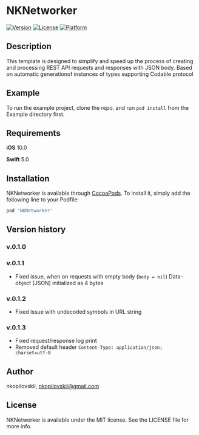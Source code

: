 # NKNetworker

<!-- [![CI Status](https://img.shields.io/travis/nkopilovskii/NKNetworker.svg?style=flat)](https://travis-ci.org/nkopilovskii/NKNetworker) -->
[![Version](https://img.shields.io/cocoapods/v/NKNetworker.svg?style=flat)](https://cocoapods.org/pods/NKNetworker)
[![License](https://img.shields.io/cocoapods/l/NKNetworker.svg?style=flat&color=yellow)](https://cocoapods.org/pods/NKNetworker)
[![Platform](https://img.shields.io/cocoapods/p/NKNetworker.svg?style=flat&color=black)](https://cocoapods.org/pods/NKNetworker)

## Description 

This template is designed to simplify and speed up the process of creating and processing REST API requests and responses with JSON body. Based on automatic generationof instances of types supporting Codable protocol

## Example

To run the example project, clone the repo, and run `pod install` from the Example directory first.

## Requirements

**iOS** 10.0

**Swift** 5.0

## Installation

NKNetworker is available through [CocoaPods](https://cocoapods.org). To install
it, simply add the following line to your Podfile:

```ruby
pod 'NKNetworker'
```

## Version history

### v.0.1.0

### v.0.1.1
- Fixed issue, when on requests with empty body (`body = nil`) Data-object (JSON) initialized as 4 bytes

### v.0.1.2
- Fixed issue with undecoded symbols in URL string

### v.0.1.3
- Fixed request/response log print
- Removed default header `Content-Type: application/json; charset=utf-8`

## Author

nkopilovskii, nkopilovskii@gmail.com

## License

NKNetworker is available under the MIT license. See the LICENSE file for more info.
